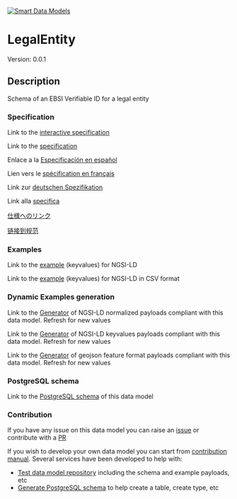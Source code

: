 [![Smart Data Models](https://smartdatamodels.org/wp-content/uploads/2022/01/SmartDataModels_logo.png "Logo")](https://smartdatamodels.org)
# LegalEntity
Version: 0.0.1

## Description 

Schema of an EBSI Verifiable ID for a legal entity
### Specification

Link to the [interactive specification](https://swagger.lab.fiware.org/?url=https://smart-data-models.github.io/dataModel.VerifiableCredentials/LegalEntity/swagger.yaml)

Link to the [specification](https://github.com/smart-data-models/dataModel.VerifiableCredentials/blob/master/LegalEntity/doc/spec.md)

Enlace a la [Especificación en español](https://github.com/smart-data-models/dataModel.VerifiableCredentials/blob/master/LegalEntity/doc/spec_ES.md)

Lien vers le [spécification en français](https://github.com/smart-data-models/dataModel.VerifiableCredentials/blob/master/LegalEntity/doc/spec_FR.md)

Link zur [deutschen Spezifikation](https://github.com/smart-data-models/dataModel.VerifiableCredentials/blob/master/LegalEntity/doc/spec_DE.md)

Link alla [specifica](https://github.com/smart-data-models/dataModel.VerifiableCredentials/blob/master/LegalEntity/doc/spec_IT.md)

[仕様へのリンク](https://github.com/smart-data-models/dataModel.VerifiableCredentials/blob/master/LegalEntity/doc/spec_JA.md)

[链接到规范](https://github.com/smart-data-models/dataModel.VerifiableCredentials/blob/master/LegalEntity/doc/spec_ZH.md)
### Examples

Link to the [example](https://smart-data-models.github.io/dataModel.VerifiableCredentials/LegalEntity/examples/example.jsonld) (keyvalues) for NGSI-LD

Link to the [example](https://github.com/smart-data-models/dataModel.VerifiableCredentials/blob/master/LegalEntity/examples/example.jsonld.csv) (keyvalues) for NGSI-LD in CSV format
### Dynamic Examples generation

Link to the [Generator](https://smartdatamodels.org/extra/ngsi-ld_generator.php?schemaUrl=https://raw.githubusercontent.com/smart-data-models/dataModel.VerifiableCredentials/master/LegalEntity/schema.json&email=info@smartdatamodels.org) of NGSI-LD normalized payloads compliant with this data model. Refresh for new values

Link to the [Generator](https://smartdatamodels.org/extra/ngsi-ld_generator_keyvalues.php?schemaUrl=https://raw.githubusercontent.com/smart-data-models/dataModel.VerifiableCredentials/master/LegalEntity/schema.json&email=info@smartdatamodels.org) of NGSI-LD keyvalues payloads compliant with this data model. Refresh for new values

Link to the [Generator](https://smartdatamodels.org/extra/geojson_features_generator.php?schemaUrl=https://raw.githubusercontent.com/smart-data-models/dataModel.VerifiableCredentials/master/LegalEntity/schema.json&email=info@smartdatamodels.org) of geojson feature format payloads compliant with this data model. Refresh for new values
### PostgreSQL schema

Link to the [PostgreSQL schema](https://github.com/smart-data-models/dataModel.VerifiableCredentials/blob/master/LegalEntity/schema.sql) of this data model
### Contribution

 If you have any issue on this data model you can raise an [issue](https://github.com/smart-data-models/dataModel.VerifiableCredentials/issues)  or contribute with a [PR](https://github.com/smart-data-models/dataModel.VerifiableCredentials/pulls)

 If you wish to develop your own data model you can start from [contribution manual](https://bit.ly/contribution_manual). Several services have been developed to help with: 
 - [Test data model repository](https://smartdatamodels.org/index.php/data-models-contribution-api/) including the schema and example payloads, etc
 - [Generate PostgreSQL schema](https://smartdatamodels.org/index.php/sql-service/) to help create a table, create type, etc